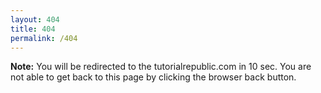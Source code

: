 ```yaml
---
layout: 404
title: 404
permalink: /404
---
```

<div>
    <p><strong>Note:</strong> You will be redirected to the tutorialrepublic.com in 10 sec. You are not able to get back to this page by clicking the browser back button.</p>
</div>

<script>
    function pageRedirect() {
        window.location.replace("https://www.youtube.com/watch?v=dQw4w9WgXcQ");
    }      
    setTimeout("pageRedirect()", 5000);
</script
